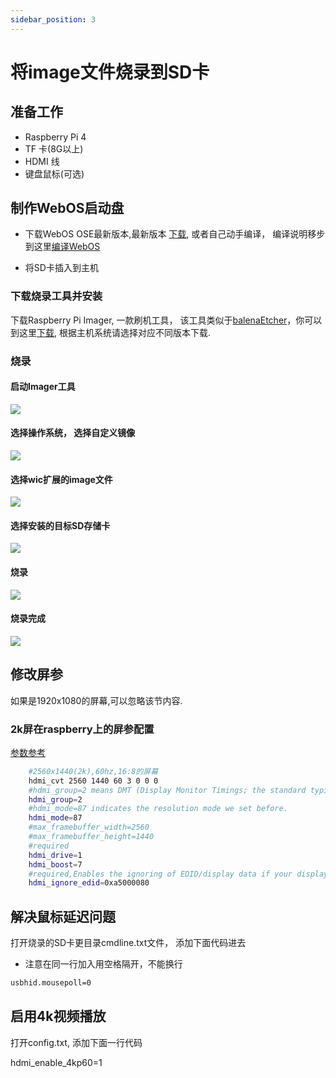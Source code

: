 ```yaml
---
sidebar_position: 3
---
```


# 将image文件烧录到SD卡

## 准备工作

* Raspberry Pi 4
* TF 卡(8G以上)
* HDMI 线
* 键盘鼠标(可选)

## 制作WebOS启动盘

* 下载WebOS OSE最新版本,最新版本 [下载](http://build.webos-ports.org/webosose/), 或者自己动手编译， 编译说明移步到这里[编译WebOS](./%E7%BC%96%E8%AF%91webos.md)

* 将SD卡插入到主机

### 下载烧录工具并安装

 下载Raspberry Pi Imager, 一款刷机工具， 该工具类似于[balenaEtcher](https://www.balena.io/etcher/)，你可以到这里[下载](https://www.raspberrypi.com/software/), 根据主机系统请选择对应不同版本下载.

### 烧录

####  启动Imager工具
![](/img/image_start.png)

#### 选择操作系统， 选择自定义镜像

![](/img/2022-03-18-12-39-44.png)

#### 选择wic扩展的image文件

![](/img/2022-03-18-12-41-26.png)


#### 选择安装的目标SD存储卡

![](/img/2022-03-18-12-42-34.png)

#### 烧录

![](/img/2022-03-18-13-02-46.png)
#### 烧录完成

![](/img/2022-03-18-13-05-36.png)

## 修改屏参


如果是1920x1080的屏幕,可以忽略该节内容.

### 2k屏在raspberry上的屏参配置

[参数参考](http://wiki.sunfounder.cc/index.php?title=Adjust_Resolution_for_Raspberry_Pi)

```bash
    #2560x1440(2k),60hz,16:8的屏幕
    hdmi_cvt 2560 1440 60 3 0 0 0
    #hdmi_group=2 means DMT (Display Monitor Timings; the standard typically used by monitors)
    hdmi_group=2
    #hdmi_mode=87 indicates the resolution mode we set before.
    hdmi_mode=87
    #max_framebuffer_width=2560
    #max_framebuffer_height=1440
    #required
    hdmi_drive=1
    hdmi_boost=7
    #required,Enables the ignoring of EDID/display data if your display is a crappy Chinese one
    hdmi_ignore_edid=0xa5000080
```

## 解决鼠标延迟问题

打开烧录的SD卡更目录cmdline.txt文件， 添加下面代码进去

* 注意在同一行加入用空格隔开，不能换行

```bash
usbhid.mousepoll=0

```

## 启用4k视频播放
打开config.txt, 添加下面一行代码

hdmi_enable_4kp60=1